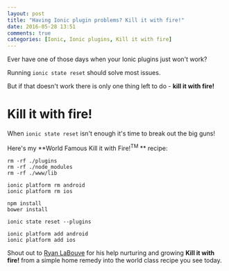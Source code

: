 ```yaml
---
layout: post
title: "Having Ionic plugin problems? Kill it with fire!"
date: 2016-05-28 13:51
comments: true
categories: [Ionic, Ionic plugins, Kill it with fire]
---
```


Ever have one of those days when your Ionic plugins just won't work?

Running `ionic state reset` should solve most issues.

But if that doesn't work there is only one thing left to do - **kill it with fire!**

<!-- more -->

# Kill it with fire!

When `ionic state reset` isn't enough it's time to break out the big guns!

Here's my **World Famous Kill it with Fire!<sup>TM</sup> ** recipe:

```
rm -rf ./plugins
rm -rf ./node_modules
rm -rf ./www/lib

ionic platform rm android
ionic platform rm ios

npm install
bower install

ionic state reset --plugins

ionic platform add android
ionic platform add ios
```

Shout out to [Ryan LaBouve](https://twitter.com/ryanlabouve) for his help nurturing and growing **Kill it with fire!** from a simple home remedy into the world class recipe you see today.